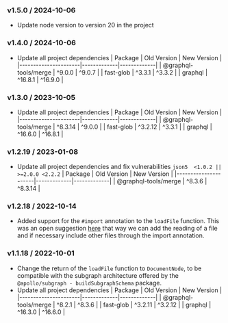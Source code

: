 ### v1.5.0 / 2024-10-06

* Update node version to version 20 in the project

### v1.4.0 / 2024-10-06

* Update all project dependencies
  | Package              | Old Version | New Version |
  |----------------------|-------------|-------------|
  | @graphql-tools/merge | ^9.0.0      | ^9.0.7      |
  | fast-glob            | ^3.3.1      | ^3.3.2      |
  | graphql              | ^16.8.1     | ^16.9.0     |

### v1.3.0 / 2023-10-05

* Update all project dependencies
  | Package              | Old Version | New Version |
  |----------------------|-------------|-------------|
  | @graphql-tools/merge | ^8.3.14     | ^9.0.0      |
  | fast-glob            | ^3.2.12     | ^3.3.1      |
  | graphql              | ^16.6.0     | ^16.8.1     |

### v1.2.19 / 2023-01-08

* Update all project dependencies and fix vulnerabilities `json5  <1.0.2 || >=2.0.0 <2.2.2`
  | Package              | Old Version | New Version |
  |----------------------|-------------|-------------|
  | @graphql-tools/merge | ^8.3.6      | ^8.3.14     |

### v1.2.18 / 2022-10-14

* Added support for the `#import` annotation to the `loadFile` function. This was an open suggestion [here](https://github.com/tiago154/graphql-import-files/issues/16) that way we can add the reading of a file and if necessary include other files through the import annotation.

### v1.1.18 / 2022-10-01

* Change the return of the `loadFile` function to `DocumentNode`, to be compatible with the subgraph architecture offered by the `@apollo/subgraph - buildSubgraphSchema` package.
* Update all project dependencies
  | Package              | Old Version | New Version |
  |----------------------|-------------|-------------|
  | @graphql-tools/merge | ^8.2.1      | ^8.3.6      |
  | fast-glob            | ^3.2.11     | ^3.2.12     |
  | graphql              | ^16.3.0     | ^16.6.0     |
